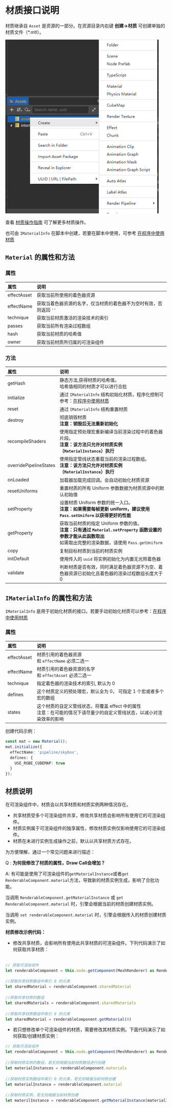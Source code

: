 # 材质接口说明

材质继承自 `Asset` 是资源的一部分。在资源目录内右键 **创建->材质** 可创建单独的材质文件（*.mtl）。

![](create-material/create.png)

查看 [材质操作指南](material-inspector.md) 可了解更多材质操作。

也可由  `IMaterialInfo` 在脚本中创建，若要在脚本中使用，可参考 [在程序中使用材质](material-script.md)

## `Material`  的属性和方法

### 属性

|属性|说明|
|:--|:--|
|effectAsset| 获取当前所使用的着色器资源|
|effectName|获取当着色器资源的名字，仅当材质的着色器不为空时有效，否则返回 `''`|
|technique|获取当前材质激活的渲染技术的索引|
|passes|获取当前所有渲染过程数组|
|hash| 获取当前材质的哈希值|
|owner|获取当前材质所归属的可渲染组件|

### 方法

|属性|说明|
|:--|:--|
|getHash| 静态方法,获得材质的哈希值。<br>哈希值相同的材质才可以进行合批|
|initialize| 通过 `IMaterialInfo` 结构初始化材质，程序化控制可参考：[在程序中使用材质](material-script.md)|
|reset| 通过 `IMaterialInfo` 结构重置材质|
|destroy| 彻底销毁材质<br>**注意：销毁后无法重新初始化**|
|recompileShaders| 使用指定预处理宏重新编译当前渲染过程中的着色器片段。<br>**注意：该方法只允许对材质实例（`MaterialInstance`）执行** |
|overridePipelineStates|使用指定管线状态重载当前的渲染过程数组。<br>**注意：该方法只允许对材质实例（`MaterialInstance`）执行**|
|onLoaded| 加载器加载完成回调。会自动初始化材质资源|
|resetUniforms| 重置材质的所有 Uniform 参数数据为材质资源中的默认初始值|
|setProperty| 设置材质 Uniform 参数的统一入口。<br> **注意：如果需要每帧更新 uniform，建议使用 `Pass.setUniform` 以获得更好的性能**|
|getProperty| 获取当前材质的指定 Uniform 参数的值。<br> **注意：只有通过 `Material.setProperty` 函数设置的参数才能从此函数取出**<br>如需取出完整的渲染数据，请使用 ``Pass.getUniform``|
|copy| 复制目标材质到当前的材质实例|
|initDefault| 使用传入的 `uuid` 将实例初始化为内置无光照着色器
|validate| 判断材质是否有效，同时满足着色器资源不为空、着色器资源已初始化且着色器的渲染过程数组长度大于 0 |
 
## `IMaterialInfo` 的属性和方法

`IMaterialInfo` 是用于初始化材质的接口。若要手动初始化材质可以参考：[在程序中使用材质](material-script.md)

### 属性

|属性|说明|
|:--|:---|
|effectAsset| 材质引用的着色器资源 <br> 和 `effectName` 必须二选一|
|effectName|  材质引用的着色器资源的名字 <br> 和 `effectAsset` 必须二选一|
|technique | 指定着色器的渲染技术的索引, 默认为 0 |
|defines| 这个材质定义的预处理宏，默认全为 0， 可指定 1 个宏或者多个宏的数组|
|states| 这个材质的自定义管线状态，将覆盖 effect 中的属性 <br>注意：在可能的情况下请尽量少的自定义管线状态，以减小对渲染效率的影响|

创建代码示例：

```ts
const mat = new Material();
mat.initialize({
  effectName: 'pipeline/skybox',
  defines: {
    USE_RGBE_CUBEMAP: true
  }
});
```

## 材质说明

在可渲染组件中，材质会以共享材质和材质实例两种情况存在。
- 共享材质受多个可渲染组件共享，修改共享材质会影响所有使用它的可渲染组件。
- 材质实例属于可渲染组件的独享属性，修改材质实例仅影响使用它的可渲染组件。
- 材质在未进行实例生成操作之前，默认以共享材质方式存在。

为方便理解，通过一个常见问题来进行描述：

Q : **为何我修改了材质的属性，Draw Call会增加？**

A: 有可能是使用了可渲染组件的`getMaterialInstance`或者`get RenderableComponent.material`方法，导致新的材质实例生成，影响了合批功能。

当调用 `RenderableComponent.getMaterialInstance` 或 `get RenderableComponent.material` 时，引擎会根据当前的材质创建材质实例。

当调用 `set renderableComponent.material` 时，引擎会根据传入的材质创建材质实例。

**材质修改示例代码：**

- 修改共享材质，会影响所有使用此共享材质的可渲染组件。下列代码演示了如何获取共享材质：
```ts

// 获取可渲染组件
let renderableComponent = this.node.getComponent(MeshRenderer) as RenderableComponent

//获取共享材质数组中索引 0 的元素
let sharedMaterial = renderableComponent.sharedMaterial

//获取共享材质的数组
let sharedMaterials = renderableComponent.sharedMaterials

//获取共享材质数组中索引 0 的元素
let sharedMaterial = renderableComponent.getMaterial(0)
```
- 若只想修改单个可渲染组件的材质，需要修改其材质实例。下面代码演示了如何获取/创建材质实例：
```ts
// 获取可渲染组件
let renderableComponent = this.node.getComponent(MeshRenderer) as RenderableComponent

//获取材质实例的数组，若无则根据当前材质数组进行创建
let materialInstances = renderableComponent.materials

//获取材质实例数组中索引 0 的元素，若无则根据当前材质创建
let materialInstance = renderableComponent.material     

//获取材质实例，若无则根据当前材质创建
let materilInstance = renderableComponent.getMaterialInstance(materialIndex);
```

<!-- 
- 共享材质
    由于材质是资源的一种，因此在默认的情况下，同一材质在多个可渲染组件间是共享的。对于使用同一材质的可渲染组件来说，修改某一个组件上的共享才追

    ```ts

    let meshRenderer = this.node.GetComponent(MeshRenderer) as RenderableComponent;
    let sharedMaterial = meshRenderer.sharedMaterial;
    let sharedMaterials = meshRenderer.sharedMaterials

    ```

- 材质实例
在运行时，如对材质属性进行修改，就会根据当前材质（`Material`）创建出新的材质实例（`MaterialInstance`）。如果多个可渲染组件共用一个材质，当某个可渲染组件的材质被修改后，引擎会为该材质创建出材质实例以避免其他使用该材质的组件受影响。**这种情况下，材质实例和材质不能进行合批，会导致 DrawCall 的增加。**
-->



